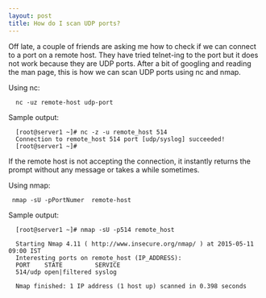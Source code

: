 ```yaml
---
layout: post
title: How do I scan UDP ports?
---
```

Off late, a couple of friends are asking me how to check if we can connect to a port on a remote host. They have  tried telnet-ing to the port but it does not work because they are UDP ports. After a bit of googling and reading the man page, this is how we can scan UDP ports using nc and nmap.

Using nc:

      nc -uz remote-host udp-port

Sample output:

      [root@server1 ~]# nc -z -u remote_host 514
      Connection to remote_host 514 port [udp/syslog] succeeded!
      [root@server1 ~]#

If the remote host is not accepting the connection, it instantly returns the prompt without any message or takes a while sometimes.

Using nmap:

     nmap -sU -pPortNumer  remote-host

Sample output:

      [root@server1 ~]# nmap -sU -p514 remote_host
            
      Starting Nmap 4.11 ( http://www.insecure.org/nmap/ ) at 2015-05-11 09:00 IST
      Interesting ports on remote_host (IP_ADDRESS):
      PORT    STATE         SERVICE
      514/udp open|filtered syslog
            
      Nmap finished: 1 IP address (1 host up) scanned in 0.398 seconds

